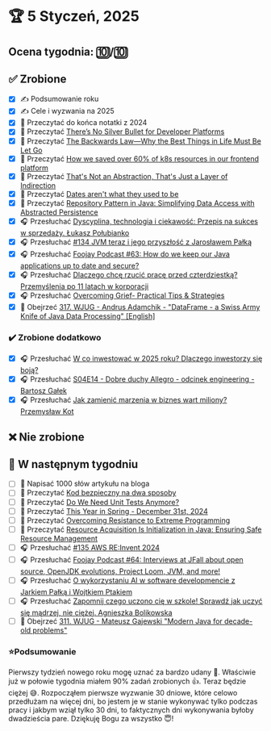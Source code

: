 # 🏆 5 Styczeń, 2025

## Ocena tygodnia: 🔟/🔟

## ✅ Zrobione
- [x] ✍️ Podsumowanie roku
- [x] ✍️ Cele i wyzwania na 2025
- [x] 📗 Przeczytać do końca notatki z 2024
- [x] 📗 Przeczytać [There’s No Silver Bullet for Developer Platforms](https://blog.eisele.net/2024/12/theres-no-silver-bullet-for-developer.html)
- [x] 📗 Przeczytać [The Backwards Law—Why the Best Things in Life Must Be Let Go](https://markmanson.net/the-backwards-law)
- [x] 📗 Przeczytać [How we saved over 60% of k8s resources in our frontend platform](https://blog.allegro.tech/2024/12/how-we-saved-resources-in-opbox-web.html)
- [x] 📗 Przeczytać [That's Not an Abstraction, That's Just a Layer of Indirection](https://fhur.me/posts/2024/thats-not-an-abstraction)
- [x] 📗 Przeczytać [Dates aren't what they used to be](https://blog.vanillajava.blog/2024/12/pre.html)
- [x] 📗 Przeczytać [Repository Pattern in Java: Simplifying Data Access with Abstracted Persistence](https://java-design-patterns.com/patterns/repository/)
- [x] 🎧 Przesłuchać [Dyscyplina, technologia i ciekawość: Przepis na sukces w sprzedaży. Łukasz Połubianko](https://youtu.be/ZUk9sXylpq4)
- [x] 🎧 Przesłuchać [#134 JVM teraz i jego przyszłość z Jarosławem Pałką](https://patoarchitekci.io/134/)
- [x] 🎧 Przesłuchać [Foojay Podcast #63: How do we keep our Java applications up to date and secure?](https://foojay.io/today/foojay-podcast-63/)
- [x] 🎧 Przesłuchać [Dlaczego chcę rzucić pracę przed czterdziestką? Przemyślenia po 11 latach w korporacji](https://inwestomat.eu/dlaczego-chce-rzucic-prace-przed-czterdziestka/)
- [x] 🎧 Przesłuchać [Overcoming Grief- Practical Tips & Strategies](https://effortlessenglishshow.com/overcoming-grief-practical-tips-strategies)
- [x] 🎥 Obejrzeć [317. WJUG - Andrus Adamchik - "DataFrame - a Swiss Army Knife of Java Data Processing" [English]](https://youtu.be/ZGYtrooPVyk)

### ✔️ Zrobione dodatkowo
- [x] 🎧 Przesłuchać [W co inwestować w 2025 roku? Dlaczego inwestorzy się boją?](https://inwestomat.eu/w-co-inwestowac-w-2025-roku/)
- [x] 🎧 Przesłuchać [S04E14 - Dobre duchy Allegro - odcinek engineering - Bartosz Gałek](https://podcast.allegro.tech/dobre-duchy-allegro-odcinek-engineering/)
- [x] 🎧 Przesłuchać [Jak zamienić marzenia w biznes wart miliony? Przemysław Kot](https://www.youtube.com/watch?v=R_T7wCO6zO0)

## ❌ Nie zrobione

## 📝 W następnym tygodniu
- [ ] 📝 Napisać 1000 słów artykułu na bloga
- [ ] 📗 Przeczytać [Kod bezpieczny na dwa sposoby](https://koziolekweb.pl/2024/12/31/kod-bezpieczny-na-dwa-sposoby)
- [ ] 📗 Przeczytać [Do We Need Unit Tests Anymore?](https://www.petrikainulainen.net/programming/testing/do-we-need-unit-tests-anymore/)
- [ ] 📗 Przeczytać [This Year in Spring - December 31st, 2024](https://spring.io/blog/2024/12/31/this-week-in-spring-december-31st-2024)
- [ ] 📗 Przeczytać [Overcoming Resistance to Extreme Programming](https://benjiweber.co.uk/blog/2025/01/01/overcoming-resistance-to-extreme-programming/)
- [ ] 📗 Przeczytać [Resource Acquisition Is Initialization in Java: Ensuring Safe Resource Management](https://java-design-patterns.com/patterns/resource-acquisition-is-initialization/)
- [ ] 🎧 Przesłuchać [#135 AWS RE:Invent 2024](https://patoarchitekci.io/135/)
- [ ] 🎧 Przesłuchać [Foojay Podcast #64: Interviews at JFall about open source, OpenJDK evolutions, Project Loom, JVM, and more!](https://foojay.io/today/foojay-podcast-64/)
- [ ] 🎧 Przesłuchać [O wykorzystaniu AI w software developmencie z Jarkiem Pałką i Wojtkiem Ptakiem](https://bettersoftwaredesign.pl/podcast/o-wykorzystaniu-ai-w-software-developmencie-z-jarkiem-palka-i-wojtkiem-ptakiem/)
- [ ] 🎧 Przesłuchać [Zapomnij czego uczono cię w szkole! Sprawdź jak uczyć się mądrzej, nie ciężej. Agnieszka Bolikowska](https://youtu.be/X1ZIuORcxL0)
- [ ] 🎥 Obejrzeć [311. WJUG - Mateusz Gajewski "Modern Java for decade-old problems"](https://youtu.be/Ju0lAB25q3M)

### ⭐Podsumowanie
Pierwszy tydzień nowego roku mogę uznać za bardzo udany 🤗. Właściwie już w połowie tygodnia miałem 90% zadań zrobionych 👍. Teraz będzie ciężej 😅. Rozpocząłem pierwsze wyzwanie 30 dniowe, które celowo przedłużam na więcej dni, bo jestem je w stanie wykonywać tylko podczas pracy i jakbym wziął tylko 30 dni, to faktycznych dni wykonywania byłoby dwadzieścia pare. Dziękuję Bogu za wszystko 😇!
